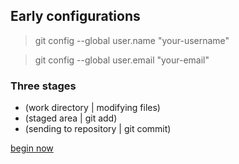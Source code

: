 ## Early configurations

  > git config --global user.name "your-username"

  > git config --global user.email "your-email"
  
### Three stages  

* (work directory | modifying files)
* (staged area | git add)
* (sending to repository | git commit)

[begin now](https://github.com/MRCardoso/git-code/blob/master/topics/basic.md)
